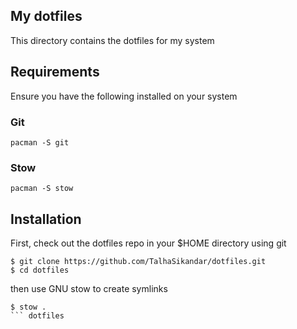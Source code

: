 ## My dotfiles

This directory contains the dotfiles for my system

## Requirements

Ensure you have the following installed on your system

### Git

```
pacman -S git
```

### Stow

```
pacman -S stow
```

## Installation

First, check out the dotfiles repo in your $HOME directory using git

```
$ git clone https://github.com/TalhaSikandar/dotfiles.git
$ cd dotfiles
```

then use GNU stow to create symlinks

```
$ stow .
``` dotfiles
